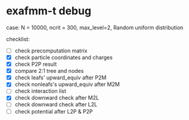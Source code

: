 # exafmm-t debug

case:
N = 10000, ncrit = 300, max_level=2, Random uniform distribution

checklist:
- [ ] check precomputation matrix
- [x] check particle coordinates and charges
- [x] check P2P result
- [x] compare 2:1 tree and nodes
- [x] check leafs' upward_equiv after P2M
- [x] check nonleafs's upward_equiv after M2M 
- [ ] check interaction list
- [x] check downward check after M2L
- [ ] check downward check after L2L
- [ ] check potential after L2P & P2P
